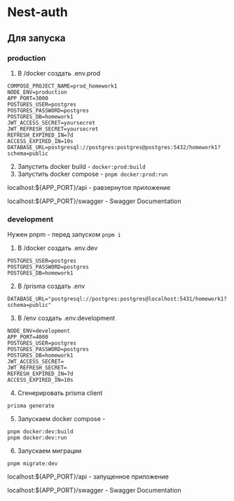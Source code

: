 # Nest-auth

## Для запуска

### production

1. В /docker создать .env.prod

```
COMPOSE_PROJECT_NAME=prod_homework1
NODE_ENV=production
APP_PORT=3000
POSTGRES_USER=postgres
POSTGRES_PASSWORD=postgres
POSTGRES_DB=homework1
JWT_ACCESS_SECRET=yoursecret
JWT_REFRESH_SECRET=yoursecret
REFRESH_EXPIRED_IN=7d
ACCESS_EXPIRED_IN=10s
DATABASE_URL=postgresql://postgres:postgres@postgres:5432/homework1?schema=public
```

2. Запустить docker build - `docker:prod:build`
3. Запустить docker compose - `pnpm docker:prod:run`

localhost:${APP_PORT}/api - равзернутое приложение

localhost:${APP_PORT}/swagger - Swagger Documentation

### development

Нужен pnpm - перед запуском `pnpm i`

1. В /docker создать .env.dev

```
POSTGRES_USER=postgres
POSTGRES_PASSWORD=postgres
POSTGRES_DB=homework1
```

2. В /prisma создать .env

```
DATABASE_URL="postgresql://postgres:postgres@localhost:5431/homework1?schema=public"
```

3. В /env создать .env.development

```
NODE_ENV=development
APP_PORT=4000
POSTGRES_USER=postgres
POSTGRES_PASSWORD=postgres
POSTGRES_DB=homework1
JWT_ACCESS_SECRET=
JWT_REFRESH_SECRET=
REFRESH_EXPIRED_IN=7d
ACCESS_EXPIRED_IN=10s
```

4. Сгенерировать prisma client

```
prisma generate
```

5. Запускаем docker compose -

```
pnpm docker:dev:build
pnpm docker:dev:run
```

6. Запускаем миграции

```
pnpm migrate:dev
```

localhost:${APP_PORT}/api - запущенное приложение

localhost:${APP_PORT}/swagger - Swagger Documentation
